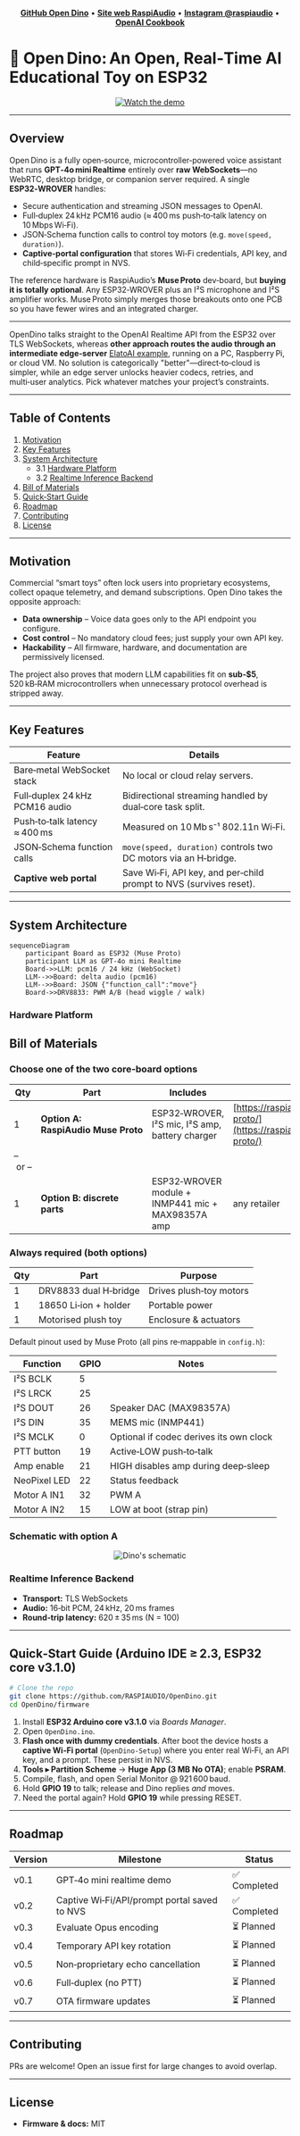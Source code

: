 <!-- ─────────────────────────────  links  ──────────────────────────── -->
<p align="center">
  <a href="https://github.com/RASPIAUDIO/OpenDino"><strong>GitHub Open Dino</strong></a> •
  <a href="http://raspiaudio.com/"><strong>Site web RaspiAudio</strong></a> •
  <a href="http://instagram.com/raspiaudio"><strong>Instagram @raspiaudio</strong></a> •
  <a href="https://cookbook.openai.com/examples/voice_solutions/opendino_realtime_ai_toy_on_esp32"><strong>OpenAI Cookbook</strong></a>
</p>

# 🦖 Open Dino: An Open, Real‑Time AI Educational Toy on ESP32

<p align="center">
  <a href="https://www.youtube.com/watch?v=aPcab4P5pzs">
    <img src="https://github.com/user-attachments/assets/d8d91100-6057-48ae-99a0-2b17d5463887" alt="Watch the demo">
  </a>
</p>

---
## Overview

Open Dino is a fully open‑source, microcontroller‑powered voice assistant that runs **GPT‑4o mini Realtime** entirely over **raw WebSockets**—no WebRTC, desktop bridge, or companion server required. A single **ESP32‑WROVER** handles:

- Secure authentication and streaming JSON messages to OpenAI.
- Full‑duplex 24 kHz PCM16 audio (≈ 400 ms push‑to‑talk latency on 10 Mbps Wi‑Fi).
- JSON‑Schema function calls to control toy motors (e.g. `move(speed, duration)`).
- **Captive‑portal configuration** that stores Wi‑Fi credentials, API key, and child‑specific prompt in NVS.

The reference hardware is RaspiAudio’s **Muse Proto** dev‑board, but **buying it is totally optional**. Any ESP32‑WROVER plus an I²S microphone and I²S amplifier works. Muse Proto simply merges those breakouts onto one PCB so you have fewer wires and an integrated charger.

---



OpenDino talks straight to the OpenAI Realtime API from the ESP32 over TLS WebSockets, whereas **other approach routes the audio through an intermediate edge‑server** [ElatoAI example](https://cookbook.openai.com/examples/voice_solutions/running_realtime_api_speech_on_esp32_arduino_edge_runtime_elatoai), running on a PC, Raspberry Pi, or cloud VM. No solution is categorically "better"—direct‑to‑cloud is simpler, while an edge server unlocks heavier codecs, retries, and multi‑user analytics. Pick whatever matches your project’s constraints.

---

## Table of Contents

1. [Motivation](#motivation)
2. [Key Features](#key-features)
3. [System Architecture](#system-architecture)
   - 3.1 [Hardware Platform](#hardware-platform)
   - 3.2 [Realtime Inference Backend](#realtime-inference-backend)
4. [Bill of Materials](#bill-of-materials)
5. [Quick‑Start Guide](#quick-start-guide)
6. [Roadmap](#roadmap)
7. [Contributing](#contributing)
8. [License](#license)

---

## Motivation

Commercial “smart toys” often lock users into proprietary ecosystems, collect opaque telemetry, and demand subscriptions. Open Dino takes the opposite approach:

- **Data ownership** – Voice data goes only to the API endpoint you configure.
- **Cost control** – No mandatory cloud fees; just supply your own API key.
- **Hackability** – All firmware, hardware, and documentation are permissively licensed.

The project also proves that modern LLM capabilities fit on **sub‑\$5**, 520 kB‑RAM microcontrollers when unnecessary protocol overhead is stripped away.

---

## Key Features

| Feature                        | Details                                                            |
| ------------------------------ | ------------------------------------------------------------------ |
| Bare‑metal WebSocket stack     | No local or cloud relay servers.                                   |
| Full‑duplex 24 kHz PCM16 audio | Bidirectional streaming handled by dual‑core task split.           |
| Push‑to‑talk latency ≈ 400 ms  | Measured on 10 Mb s⁻¹ 802.11n Wi‑Fi.                               |
| JSON‑Schema function calls     | `move(speed, duration)` controls two DC motors via an H‑bridge.    |
| **Captive web portal**         | Save Wi‑Fi, API key, and per‑child prompt to NVS (survives reset). |


---

## System Architecture

```mermaid
sequenceDiagram
    participant Board as ESP32 (Muse Proto)
    participant LLM as GPT‑4o mini Realtime
    Board->>LLM: pcm16 / 24 kHz (WebSocket)
    LLM-->>Board: delta audio (pcm16)
    LLM-->>Board: JSON {"function_call":"move"}
    Board->>DRV8833: PWM A/B (head wiggle / walk)
```

### Hardware Platform

## Bill of Materials

### Choose one of the two core‑board options

| Qty    | Part                                | Includes                                          | Link                                                                                     |
| ------ | ----------------------------------- | ------------------------------------------------- | ---------------------------------------------------------------------------------------- |
| 1      | **Option A: RaspiAudio Muse Proto** | ESP32‑WROVER, I²S mic, I²S amp, battery charger   | [https://raspiaudio.com/product/muse-proto/](https://raspiaudio.com/product/muse-proto/) |
| – or – |                                     |                                                   |                                                                                          |
| 1      | **Option B: discrete parts**        | ESP32‑WROVER module + INMP441 mic + MAX98357A amp | any retailer                                                                             |

### Always required (both options)

| Qty | Part                  | Purpose                 |
| --- | --------------------- | ----------------------- |
| 1   | DRV8833 dual H‑bridge | Drives plush‑toy motors |
| 1   | 18650 Li‑ion + holder | Portable power          |
| 1   | Motorised plush toy   | Enclosure & actuators   |




Default pinout used by Muse Proto (all pins re‑mappable in `config.h`):

| Function     | GPIO | Notes                                   |
| ------------ | ---- | --------------------------------------- |
| I²S BCLK     | 5    |                                         |
| I²S LRCK     | 25   |                                         |
| I²S DOUT     | 26   | Speaker DAC (MAX98357A)                 |
| I²S DIN      | 35   | MEMS mic (INMP441)                      |
| I²S MCLK     | 0    | Optional if codec derives its own clock |
| PTT button   | 19   | Active‑LOW push‑to‑talk                 |
| Amp enable   | 21   | HIGH disables amp during deep‑sleep     |
| NeoPixel LED | 22   | Status feedback                         |
| Motor A IN1  | 32   | PWM A                                   |
| Motor A IN2  | 15   | LOW at boot (strap pin)                 |

### Schematic with option A

<p align="center">
  <img src="https://github.com/user-attachments/assets/e982b65f-900c-4e72-82cd-8a69d27b0238" alt="Dino's schematic">
</p>


### Realtime Inference Backend

- **Transport:** TLS WebSockets
- **Audio:** 16‑bit PCM, 24 kHz, 20 ms frames
- **Round‑trip latency:** 620 ± 35 ms (N = 100)

---


## Quick‑Start Guide (Arduino IDE ≥ 2.3, ESP32 core v3.1.0)

```bash
# Clone the repo
git clone https://github.com/RASPIAUDIO/OpenDino.git
cd OpenDino/firmware
```

1. Install **ESP32 Arduino core v3.1.0** via *Boards Manager*.
2. Open `OpenDino.ino`.
3. **Flash once with dummy credentials**. After boot the device hosts a **captive Wi‑Fi portal** (`OpenDino‑Setup`) where you enter real Wi‑Fi, an API key, and a prompt. These persist in NVS.
4. **Tools ▸ Partition Scheme** → **Huge App (3 MB No OTA)**; enable **PSRAM**.
5. Compile, flash, and open Serial Monitor @ 921 600 baud.
6. Hold **GPIO 19** to talk; release and Dino replies *and* moves.
7. Need the portal again? Hold **GPIO 19** while pressing RESET.

---

## Roadmap

| Version | Milestone                                    | Status      |
| ------- | -------------------------------------------- | ----------- |
| v0.1    | GPT‑4o mini realtime demo                    | ✅ Completed |
| v0.2    | Captive Wi‑Fi/API/prompt portal saved to NVS | ✅ Completed |
| v0.3    | Evaluate Opus encoding                       | ⏳ Planned   |
| v0.4    | Temporary API key rotation                   | ⏳ Planned   |
| v0.5    | Non‑proprietary echo cancellation            | ⏳ Planned   |
| v0.6    | Full‑duplex (no PTT)                         | ⏳ Planned   |
| v0.7    | OTA firmware updates                         | ⏳ Planned   |

---

## Contributing

PRs are welcome! Open an issue first for large changes to avoid overlap.

---

## License

- **Firmware & docs:** MIT

